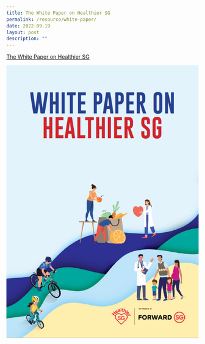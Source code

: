 ```yaml
---
title: The White Paper on Healthier SG
permalink: /resource/white-paper/
date: 2022-09-19
layout: post
description: ""
---
```

[The White Paper on Healthier SG](/files/white-paper.pdf)

![](/images/cover.png)